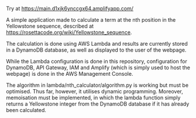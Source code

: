 Try at https://main.d1xjk6ynccgx64.amplifyapp.com/

A simple application made to calculate a term at the nth position in the Yellowstone sequence, described at https://rosettacode.org/wiki/Yellowstone_sequence.

The calculation is done using AWS Lambda and results are currently stored in a DynamoDB database, as well as displayed to the user of the webpage.

While the Lambda configuration is done in this repository, configuration for DynamoDB, API Gateway, IAM and Amplify (which is simply used to host the webpage) is done in the AWS Management Console.

The algorithm in lambda/nth_calculator/algorithm.py is working but must be optimised. Thus far, however, it utilises dynamic programming. Moreover, memoisation must be implemented, in which the lambda function simply returns a Yellowstone integer from the DynamoDB database if it has already been calculated.